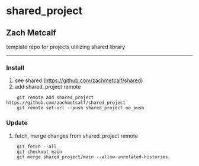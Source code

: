 # shared_project
## Zach Metcalf

template repo for projects utilizing shared library

----------------

### Install
1. see shared (https://github.com/zachmetcalf/shared)
2. add shared_project remote
```
    git remote add shared_project https://github.com/zachmetcalf/shared_project
    git remote set-url --push shared_project no_push
```

### Update
1. fetch, merge changes from shared_project remote
```
    git fetch --all
    git checkout main
    git merge shared_project/main --allow-unrelated-histories
```
